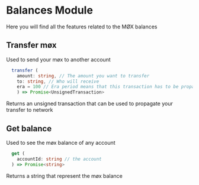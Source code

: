 # Balances Module

Here you will find all the features related to the MØX balances

## Transfer møx

Used to send your møx to another account

``` typescript
  transfer (
    amount: string, // The amount you want to transfer 
    to: string, // Who will receive
    era = 100 // Era period means that this transaction has to be propagated in a maximum of 100 blocks after its creation
    ) => Promise<UnsignedTransaction>
```

Returns an unsigned transaction that can be used to propagate your transfer to network

## Get balance

Used to see the møx balance of any account

```typescript
  get (
    accountId: string // the account
  ) => Promise<string>
```

Returns a string that represent the møx balance

